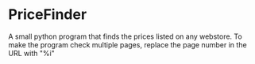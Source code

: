 # PriceFinder
A small python program that finds the prices listed on any webstore. To make the program check multiple pages, replace the page number in the URL with "%i"
